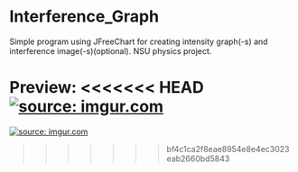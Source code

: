 # Interference_Graph
Simple program using JFreeChart for creating intensity graph(-s) and interference image(-s)(optional). NSU physics project.

Preview:
<<<<<<< HEAD
<a href="https://imgur.com/a7FcV4D"><img src="https://i.imgur.com/a7FcV4D.png" title="source: imgur.com" /></a>
=======
<a href="https://imgur.com/KZEFR8r"><img src="https://i.imgur.com/KZEFR8r.png" title="source: imgur.com" /></a>
>>>>>>> bf4c1ca2f8eae8954e8e4ec3023eab2660bd5843
